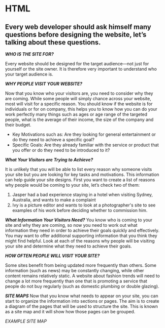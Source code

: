 # HTML

## Every web developer should ask himself many questions before designing the website, let’s talking about these questions.


***WHO IS THE SITE FOR?***

Every website should be designed for the target audience—not just for yourself or the site owner. It is therefore very important to understand who your target audience is.


***WHY PEOPLE VISIT YOUR WEBSITE?***

Now that you know who your visitors are, you need to consider why they are coming. While some people will simply chance across your website, most will visit for a specific reason.
You should know if the website is for individuals or for on company, this helps you to know how you can do your work perfectly many things such as ages or age range of the targeted people, what is the average of their income, the size of the company and their budget. 


- Key Motivations such as:
 Are they looking for general entertainment or do they need to achieve a specific goal?
- Specific Goals:
Are they already familiar with the service or product that you offer or do they need to be introduced to it?

***What Your Visitors are Trying to Achieve?***

It is unlikely that you will be able to list every reason why someone visits your site but you are looking for key tasks and motivations. This information can help guide your site designs.
First you want to create a list of reasons why people would be coming to your site, let’s check two of them:
1.	Jasper had a bad experience staying in a hotel when visiting Sydney, Australia, and wants to make a complaint
1.	Ivy is a picture editor and wants to look at a photographer's site to see examples of his work before deciding whether to commission him.


***What Information Your Visitors Need?***
You know who is coming to your site and why they are coming, so now you need to work out what information they need in order to achieve their goals quickly and effectively.
You may want to offer additional supporting information that you think they might find helpful. Look at each of the reasons why people will be visiting your site and determine what they need to achieve their goals.


***HOW OFTEN PEOPLE WILL VISIT YOUR SITE?***


Some sites benefit from being updated more frequently than others. Some information (such as news) may be constantly changing, while other content remains relatively static.
A website about fashion trends will need to change a lot more frequently than one that is promoting a service that people do not buy regularly (such as domestic plumbing or double glazing).


***SITE MAPS***
Now that you know what needs to appear on your site, you can start to organize the information into sections or pages.
The aim is to create a diagram of the pages that will be used to structure the site. This is known as a site map and it will show how those pages can be grouped.


_EXAMPLE SITE MAP_







